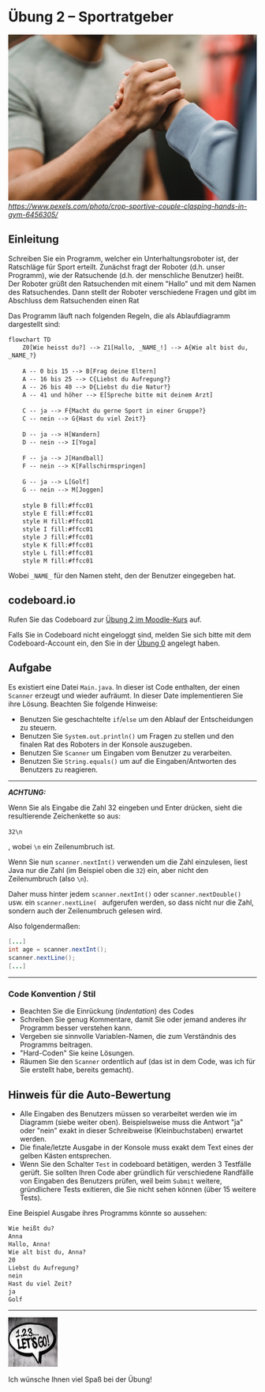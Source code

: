# Übung 2 – Sportratgeber

![Photo by Julia Larson from Pexels](pexels-julia-larson-6456305.jpg)
 *https://www.pexels.com/photo/crop-sportive-couple-clasping-hands-in-gym-6456305/*

## Einleitung

Schreiben Sie ein Programm, welcher ein Unterhaltungsroboter ist, der Ratschläge für Sport erteilt. Zunächst fragt der Roboter (d.h. unser Programm), wie der Ratsuchende (d.h. der menschliche Benutzer) heißt. Der Roboter grüßt den Ratsuchenden mit einem "Hallo" und mit dem Namen des Ratsuchendes. Dann stellt der Roboter verschiedene Fragen und gibt im Abschluss dem Ratsuchenden einen Rat

Das Programm läuft nach folgenden Regeln, die als Ablaufdiagramm dargestellt sind:

```mermaid
flowchart TD
    Z0[Wie heisst du?] --> Z1[Hallo, _NAME_!] --> A{Wie alt bist du, _NAME_?}

    A -- 0 bis 15 --> B[Frag deine Eltern]
    A -- 16 bis 25 --> C{Liebst du Aufregung?}
    A -- 26 bis 40 --> D{Liebst du die Natur?}
    A -- 41 und höher --> E[Spreche bitte mit deinem Arzt]
    
    C -- ja --> F{Macht du gerne Sport in einer Gruppe?}
    C -- nein --> G{Hast du viel Zeit?}
    
    D -- ja --> H[Wandern]
    D -- nein --> I[Yoga]
    
    F -- ja --> J[Handball]
    F -- nein --> K[Fallschirmspringen]

    G -- ja --> L[Golf]
    G -- nein --> M[Joggen]
    
    style B fill:#ffcc01
    style E fill:#ffcc01
    style H fill:#ffcc01
    style I fill:#ffcc01
    style J fill:#ffcc01    
    style K fill:#ffcc01        
    style L fill:#ffcc01  
    style M fill:#ffcc01    
```

Wobei `_NAME_` für den Namen steht, den der Benutzer eingegeben hat.

## codeboard.io 

Rufen Sie das Codeboard zur [Übung 2 im Moodle-Kurs](https://lms.bht-berlin.de/mod/lti/view.php?id=896621) auf. 

Falls Sie in Codeboard nicht eingeloggt sind, melden Sie sich bitte mit dem Codeboard-Account ein, den Sie in der [Übung 0](../bht_pr1_submission_00/README.md) angelegt haben.

## Aufgabe

Es existiert eine Datei `Main.java`. In dieser ist Code enthalten, der einen `Scanner` erzeugt und wieder aufräumt. In dieser Date implementieren Sie ihre Lösung. Beachten Sie folgende Hinweise:

* Benutzen Sie geschachtelte `if`/`else` um den Ablauf der Entscheidungen zu steuern.
* Benutzen Sie `System.out.println()` um Fragen zu stellen und den finalen Rat des Roboters in der Konsole auszugeben.
* Benutzen Sie `Scanner` um Eingaben vom Benutzer zu verarbeiten.
* Benutzen Sie `String.equals()` um auf die Eingaben/Antworten des Benutzers zu reagieren.
---

***ACHTUNG:***

Wenn Sie als Eingabe die Zahl 32 eingeben und Enter drücken, sieht die resultierende Zeichenkette so aus:

`32\n` 

, wobei `\n` ein Zeilenumbruch ist.

Wenn Sie nun `scanner.nextInt()` verwenden um die Zahl einzulesen, liest Java nur die Zahl (im Beispiel oben die `32`) ein, aber nicht den Zeilenumbruch (also `\n`). 

Daher muss hinter jedem `scanner.nextInt()` oder `scanner.nextDouble()` usw. ein `scanner.nextLine( ` aufgerufen werden, so dass nicht nur die Zahl, sondern auch der Zeilenumbruch gelesen wird.

Also folgendermaßen:

```java
[...]
int age = scanner.nextInt();
scanner.nextLine();
[...]
```

---


### Code Konvention / Stil

* Beachten Sie die Einrückung (_indentation_) des Codes
* Schreiben Sie genug Kommentare, damit Sie oder jemand anderes ihr Programm besser verstehen kann.
* Vergeben sie sinnvolle Variablen-Namen, die zum Verständnis des Programms beitragen.
* "Hard-Coden" Sie keine Lösungen.
* Räumen Sie den `Scanner` ordentlich auf (das ist in dem Code, was ich für Sie erstellt habe, bereits gemacht).

## Hinweis für die Auto-Bewertung

* Alle Eingaben des Benutzers müssen so verarbeitet werden wie im Diagramm (siebe weiter oben). Beispielsweise muss die Antwort "ja" oder "nein" exakt in dieser Schreibweise (Kleinbuchstaben) erwartet werden.
* Die finale/letzte Ausgabe in der Konsole muss exakt dem Text eines der gelben Kästen entsprechen.
* Wenn Sie den Schalter `Test` in codeboard betätigen, werden 3 Testfälle gerüft. Sie sollten Ihren Code aber gründlich für verschiedene Randfälle von Eingaben des Benutzers prüfen, weil beim `Submit` weitere, gründlichere Tests exitieren, die Sie nicht sehen können (über 15 weitere Tests).

Eine Beispiel Ausgabe ihres Programms könnte so aussehen:
```
Wie heißt du?
Anna
Hallo, Anna!
Wie alt bist du, Anna?
20
Liebst du Aufregung?
nein
Hast du viel Zeit?
ja
Golf
```

---

<a href="https://www.pexels.com/photo/123-let-s-go-imaginary-text-704767/">
<img src="../pexels-sevenstorm-juhaszimrus-704767.jpg" width="100" height="100" alt="Photo by SevenStorm JUHASZIMRUS: https://www.pexels.com/photo/123-let-s-go-imaginary-text-704767/">
</a>

Ich wünsche Ihnen viel Spaß bei der Übung! 

